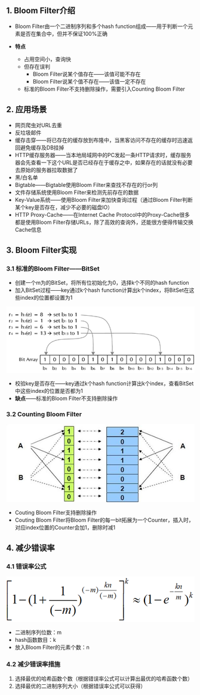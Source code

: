 ## 1. Bloom Filter介绍

* Bloom Filter由一个二进制序列和多个hash function组成——用于判断一个元素是否在集合中，但并不保证100%正确

* **特点**
  
  * 占用空间小，查询快
  * 但存在误判
    * Bloom Filter说某个值存在——该值可能不存在
    * Bloom Filter说某个值不存在——该值一定不存在
  * 标准的Bloom Filter不支持删除操作，需要引入Counting Bloom Filter

## 2. 应用场景

* 网页爬虫对URL去重
* 反垃圾邮件
* 缓存击穿——将已存在的缓存放到布隆中，当黑客访问不存在的缓存时迅速返回避免缓存及DB挂掉
* HTTP缓存服务器——当本地局域网中的PC发起一条HTTP请求时，缓存服务器会先查看一下这个URL是否已经存在于缓存之中，如果存在的话就没有必要去原始的服务器拉取数据了
* 黑/白名单
* Bigtable——Bigtable使用Bloom Filter来查找不存在的行or列
* 文件存储系统使用Bloom Filter来检测先前存在的数据
* Key-Value系统——使用Bloom Filter来加快查询过程（通过Bloom Filter判断某个key是否存在，减少不必要的磁盘IO）
* HTTP Proxy-Cache——在Internet Cache Protocol中的Proxy-Cache很多都是使用Bloom Filter存储URLs，除了高效的查询外，还能很方便得传输交换Cache信息

## 3. Bloom Filter实现

### 3.1 标准的Bloom Filter——BitSet

* 创建一个m为的BitSet，将所有位初始化为0，选择k个不同的hash function
* 加入BitSet过程——key通过k个hash function计算出k个index，将BitSet在这些index的位置都设置为1

![alg-dst-bloomfilter-0](p/alg-dst-bloomfilter-0.png)

* 校验key是否存在——key通过k个hash function计算出k个index，查看BitSet中这些index的位置是否都为1
* **缺点**——标准的Bloom Filter不支持删除操作

### 3.2 Counting Bloom Filter

![alg-dst-bloomfilter-d-1](p/alg-dst-bloomfilter-d-1.png)

* Couting Bloom Filter支持删除操作
* Couting Bloom Filter将Bloom Filter的每一bit拓展为一个Counter，插入时，对应index位置的Counter会加1，删除时减1

## 4. 减少错误率

### 4.1 错误率公式

![alg-dst-bloomfilter-a-6](p/alg-dst-bloomfilter-a-6.png)

* 二进制序列位数：m
* hash函数数目：k
* 放入Bloom Filter的元素个数：n

### 4.2 减少错误率措施

1. 选择最优的哈希函数个数（根据错误率公式可以计算出最优的哈希函数个数）
2. 选择最优的二进制序列大小（根据错误率公式可以获得）